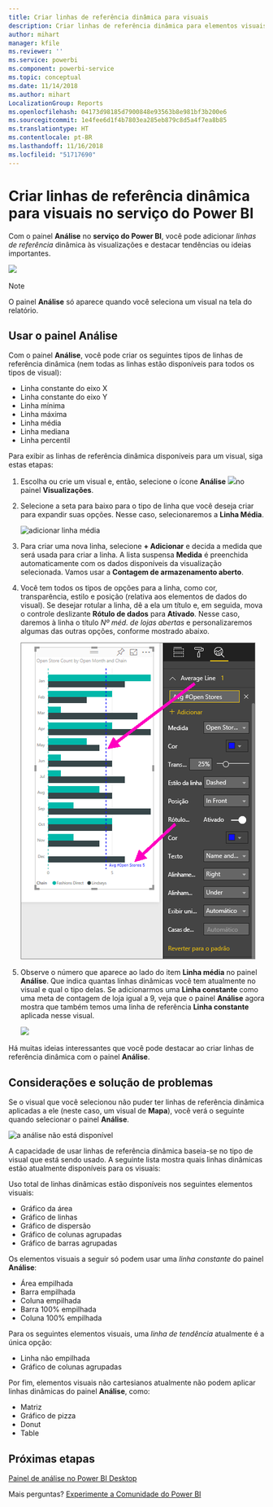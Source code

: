 ```yaml
---
title: Criar linhas de referência dinâmica para visuais
description: Criar linhas de referência dinâmica para elementos visuais no serviço do Power BI
author: mihart
manager: kfile
ms.reviewer: ''
ms.service: powerbi
ms.component: powerbi-service
ms.topic: conceptual
ms.date: 11/14/2018
ms.author: mihart
LocalizationGroup: Reports
ms.openlocfilehash: 04173d98185d7900848e93563b8e981bf3b200e6
ms.sourcegitcommit: 1e4fee6d1f4b7803ea285eb879c8d5a4f7ea8b85
ms.translationtype: HT
ms.contentlocale: pt-BR
ms.lasthandoff: 11/16/2018
ms.locfileid: "51717690"
---
```

# <a name="create-dynamic-reference-lines-for-visuals-in-the-power-bi-service"></a>Criar linhas de referência dinâmica para visuais no serviço do Power BI

Com o painel **Análise** no **serviço do Power BI**, você pode adicionar *linhas de referência* dinâmica às visualizações e destacar tendências ou ideias importantes.

![](media/service-analytics-pane/power-bi-analytics-pane.png)

> [!NOTE]
> O painel **Análise** só aparece quando você seleciona um visual na tela do relatório.
> 
> 

## <a name="use-the-analytics-pane"></a>Usar o painel Análise
Com o painel **Análise**, você pode criar os seguintes tipos de linhas de referência dinâmica (nem todas as linhas estão disponíveis para todos os tipos de visual):

* Linha constante do eixo X
* Linha constante do eixo Y
* Linha mínima
* Linha máxima
* Linha média
* Linha mediana
* Linha percentil


Para exibir as linhas de referência dinâmica disponíveis para um visual, siga estas etapas:

1. Escolha ou crie um visual e, então, selecione o ícone **Análise** ![](media/service-analytics-pane/power-bi-analytics-icon.png)no painel **Visualizações**.

2. Selecione a seta para baixo para o tipo de linha que você deseja criar para expandir suas opções. Nesse caso, selecionaremos a **Linha Média**.
   
   ![adicionar linha média](media/service-analytics-pane/power-bi-add.png)

3. Para criar uma nova linha, selecione **+ Adicionar** e decida a medida que será usada para criar a linha.  A lista suspensa **Medida** é preenchida automaticamente com os dados disponíveis da visualização selecionada. Vamos usar a **Contagem de armazenamento aberto**.

5. Você tem todos os tipos de opções para a linha, como cor, transparência, estilo e posição (relativa aos elementos de dados do visual). Se desejar rotular a linha, dê a ela um título e, em seguida, mova o controle deslizante **Rótulo de dados** para **Ativado**.  Nesse caso, daremos à linha o título *Nº méd. de lojas abertas* e personalizaremos algumas das outras opções, conforme mostrado abaixo.
   
   ![personalizar a análise de linha média](media/service-analytics-pane/power-bi-average-line2.png)

1. Observe o número que aparece ao lado do item **Linha média** no painel **Análise**. Que indica quantas linhas dinâmicas você tem atualmente no visual e qual o tipo delas. Se adicionarmos uma **Linha constante** como uma meta de contagem de loja igual a 9, veja que o painel **Análise** agora mostra que também temos uma linha de referência **Linha constante** aplicada nesse visual.
   
   ![](media/service-analytics-pane/power-bi-reference-lines.png)
   

Há muitas ideias interessantes que você pode destacar ao criar linhas de referência dinâmica com o painel **Análise**.

## <a name="considerations-and-troubleshooting"></a>Considerações e solução de problemas

Se o visual que você selecionou não puder ter linhas de referência dinâmica aplicadas a ele (neste caso, um visual de **Mapa**), você verá o seguinte quando selecionar o painel **Análise**.
   
![a análise não está disponível](media/service-analytics-pane/power-bi-no-lines.png)

A capacidade de usar linhas de referência dinâmica baseia-se no tipo de visual que está sendo usado. A seguinte lista mostra quais linhas dinâmicas estão atualmente disponíveis para os visuais:

Uso total de linhas dinâmicas estão disponíveis nos seguintes elementos visuais:

* Gráfico da área
* Gráfico de linhas
* Gráfico de dispersão
* Gráfico de colunas agrupadas
* Gráfico de barras agrupadas

Os elementos visuais a seguir só podem usar uma *linha constante* do painel **Análise**:

* Área empilhada
* Barra empilhada
* Coluna empilhada
* Barra 100% empilhada
* Coluna 100% empilhada

Para os seguintes elementos visuais, uma *linha de tendência* atualmente é a única opção:

* Linha não empilhada
* Gráfico de colunas agrupadas

Por fim, elementos visuais não cartesianos atualmente não podem aplicar linhas dinâmicas do painel **Análise**, como:

* Matriz
* Gráfico de pizza
* Donut
* Table

## <a name="next-steps"></a>Próximas etapas
[Painel de análise no Power BI Desktop](desktop-analytics-pane.md)

Mais perguntas? [Experimente a Comunidade do Power BI](http://community.powerbi.com/)

